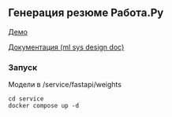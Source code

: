 ## Генерация резюме Работа.Ру

[Демо](https://drive.google.com/file/d/1qIMLqqZnqzIuto8FosWfSlwjYuiH2Kvm/view?usp=sharing)

[Документация (ml sys design doc)](./ml_system_design/ML_sys_design_doc.md)

### Запуск
Модели в /service/fastapi/weights
```
cd service
docker compose up -d
```